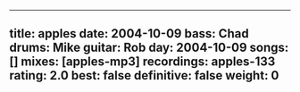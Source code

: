 
---
title: apples
date: 2004-10-09
bass:	Chad
drums:	Mike
guitar:	Rob
day: 2004-10-09
songs: []
mixes: [apples-mp3]
recordings: apples-133
rating: 2.0
best: false
definitive: false
weight: 0
---
